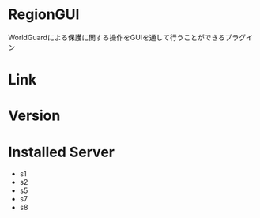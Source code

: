 # RegionGUI
WorldGuardによる保護に関する操作をGUIを通して行うことができるプラグイン

# Link

# Version

# Installed Server
- s1
- s2
- s5
- s7
- s8

